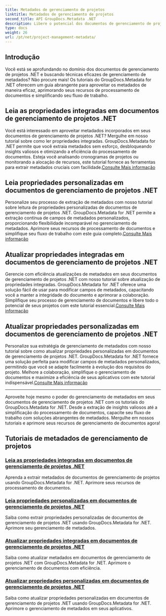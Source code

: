 ```yaml
---
title: Metadados de gerenciamento de projetos
linktitle: Metadados de gerenciamento de projetos
second_title: API GroupDocs.Metadata .NET
description: Libere o potencial dos documentos de gerenciamento de projetos .NET com os tutoriais do GroupDocs.Metadata for .NET. Extraia, atualize e gerencie metadados sem esforço.
type: docs
weight: 26
url: /pt/net/project-management-metadata/
---
```


## Introdução

Você está se aprofundando no domínio dos documentos de gerenciamento de projetos .NET e buscando técnicas eficazes de gerenciamento de metadados? Não procure mais! Os tutoriais do GroupDocs.Metadata for .NET oferecem um guia abrangente para aproveitar os metadados de maneira eficaz, aprimorando seus recursos de processamento de documentos e simplificando seu fluxo de trabalho.

## Leia as propriedades integradas em documentos de gerenciamento de projetos .NET

 Você está interessado em aproveitar metadados incorporados em seus documentos de gerenciamento de projetos .NET? Mergulhe em nosso tutorial sobre como ler propriedades integradas. GroupDocs.Metadata for .NET permite que você extraia metadados sem esforço, desbloqueando insights valiosos e otimizando a eficiência do processamento de documentos. Esteja você analisando cronogramas de projetos ou monitorando a alocação de recursos, este tutorial fornece as ferramentas para extrair metadados cruciais com facilidade.[Consulte Mais informação](./read-built-in-properties-project-management-documents/)

## Leia propriedades personalizadas em documentos de gerenciamento de projetos .NET

 Personalize seu processo de extração de metadados com nosso tutorial sobre leitura de propriedades personalizadas de documentos de gerenciamento de projetos .NET. GroupDocs.Metadata for .NET permite a extração contínua de campos de metadados personalizados, proporcionando flexibilidade incomparável no gerenciamento de metadados. Aprimore seus recursos de processamento de documentos e simplifique seu fluxo de trabalho com este guia completo.[Consulte Mais informação](./read-custom-properties-project-management-documents/)

## Atualizar propriedades integradas em documentos de gerenciamento de projetos .NET

 Gerencie com eficiência atualizações de metadados em seus documentos de gerenciamento de projetos .NET com nosso tutorial sobre atualização de propriedades integradas. GroupDocs.Metadata for .NET oferece uma solução fácil de usar para modificar campos de metadados, capacitando você a manter a integridade do documento e aprimorar a colaboração. Simplifique seu processo de gerenciamento de documentos e libere todo o potencial de seus projetos com este tutorial essencial.[Consulte Mais informação](./update-built-in-properties-project-management-documents/)

## Atualizar propriedades personalizadas em documentos de gerenciamento de projetos .NET

Personalize sua estratégia de gerenciamento de metadados com nosso tutorial sobre como atualizar propriedades personalizadas em documentos de gerenciamento de projetos .NET. GroupDocs.Metadata for .NET fornece uma solução perfeita para modificar campos de metadados personalizados, permitindo que você se adapte facilmente à evolução dos requisitos do projeto. Melhore a colaboração, simplifique o gerenciamento de documentos e maximize a eficiência de seus aplicativos com este tutorial indispensável.[Consulte Mais informação](./update-custom-properties-project-management-documents/)

----

Aproveite hoje mesmo o poder do gerenciamento de metadados em seus documentos de gerenciamento de projetos .NET com os tutoriais do GroupDocs.Metadata for .NET. Desde a extração de insights valiosos até a simplificação do processamento de documentos, capacite seu fluxo de trabalho com soluções abrangentes de metadados. Mergulhe em nossos tutoriais e aprimore seus recursos de gerenciamento de documentos agora!
## Tutoriais de metadados de gerenciamento de projetos
### [Leia as propriedades integradas em documentos de gerenciamento de projetos .NET](./read-built-in-properties-project-management-documents/)
Aprenda a extrair metadados de documentos de gerenciamento de projetos usando GroupDocs.Metadata for .NET. Aprimore seus recursos de processamento de documentos.
### [Leia propriedades personalizadas em documentos de gerenciamento de projetos .NET](./read-custom-properties-project-management-documents/)
Saiba como extrair propriedades personalizadas de documentos de gerenciamento de projetos .NET usando GroupDocs.Metadata for .NET. Aprimore seu gerenciamento de metadados.
### [Atualizar propriedades integradas em documentos de gerenciamento de projetos .NET](./update-built-in-properties-project-management-documents/)
Saiba como atualizar metadados em documentos de gerenciamento de projetos .NET com GroupDocs.Metadata for .NET. Aprimore o gerenciamento de documentos com eficiência.
### [Atualizar propriedades personalizadas em documentos de gerenciamento de projetos .NET](./update-custom-properties-project-management-documents/)
Saiba como atualizar propriedades personalizadas em documentos de gerenciamento de projetos .NET usando GroupDocs.Metadata for .NET. Aprimore o gerenciamento de metadados em seus aplicativos.